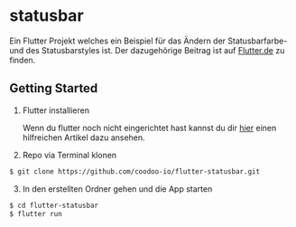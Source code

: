# statusbar

Ein Flutter Projekt welches ein Beispiel für das Ändern der Statusbarfarbe- und des Statusbarstyles ist. Der dazugehörige Beitrag ist auf [Flutter.de](https://flutter.de/artikel/flutter-statusbar-farbe-%C3%A4ndern.html) zu finden.

## Getting Started

1. Flutter installieren

    Wenn du flutter noch nicht eingerichtet hast kannst du dir [hier](https://flutter.de/artikel/flutter-entwicklungsumgebung-einrichten.html) einen hilfreichen Artikel dazu ansehen.

2. Repo via Terminal klonen
```bash
$ git clone https://github.com/coodoo-io/flutter-statusbar.git
```

3. In den erstellten Ordner gehen und die App starten
```bash
$ cd flutter-statusbar
$ flutter run
```